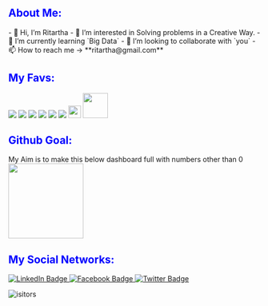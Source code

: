 



<h2 style='color:blue'>About Me:</h2>
- 👋 Hi, I’m Ritartha
- 👀 I’m interested in Solving problems in a Creative Way. 
- 🌱 I’m currently learning `Big Data`
- 💞️ I’m looking to collaborate with `you`
- 📫 How to reach me -> **ritartha@gmail.com**



<h2 style='color:blue'>My Favs:</h2>

<img src="https://img.icons8.com/color/48/000000/python--v1.png"/>
<img src="https://img.icons8.com/fluency/48/000000/matlab.png"/>
<img src="https://img.icons8.com/color/48/000000/arduino.png"/>
<img src="https://img.icons8.com/color/48/000000/raspberry-pi.png"/>
<img src="https://img.icons8.com/color/48/000000/tensorflow.png"/>
<img src="https://img.icons8.com/color/48/000000/numpy.png"/>
<img src="https://scikit-learn.org/stable/_static/scikit-learn-logo-small.png" height=25></img>
<img src="https://pandas.pydata.org/static/img/favicon_white.ico" height=50></img>


<h2 style='color:blue'>Github Goal:</h2>
My Aim is to make this below dashboard full with numbers other than 0 
<img height="150em" src="https://github-readme-stats.vercel.app/api?username=ritartha&show_icons=true&hide_border=true&&count_private=true&include_all_commits=true" />










<h2 style='color:blue'>My Social Networks:</h2>
<div id="badges">
  <a href="https://www.linkedin.com/in/ritartha-chaki-bab62ba8/">
    <img src="https://icons.iconarchive.com/icons/lunartemplates/modern-social-media-rounded/64/LinkedIn-icon.png" alt="LinkedIn Badge"/>
  </a>
  <a href="https://www.facebook.com/Ritartha/">
    <img src="https://icons.iconarchive.com/icons/lunartemplates/modern-social-media-rounded/64/Facebook-icon.png" alt="Facebook Badge"/>
  </a>
  <a href="https://www.instagram.com/ritartha/">
    <img src="https://icons.iconarchive.com/icons/lunartemplates/modern-social-media-rounded/64/Instagram-icon.png" alt="Twitter Badge"/>
  </a>
</div>

![isitors](https://visitor-badge.glitch.me/badge?page_id=ritartha.id)
